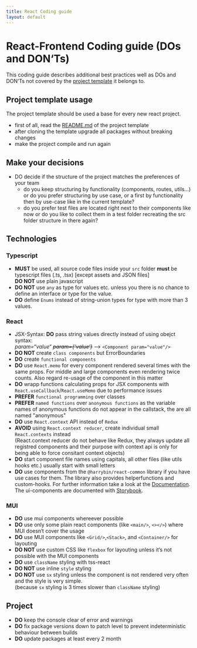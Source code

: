 ```yaml
---
title: React Coding guide
layout: default
---
```

# React-Frontend Coding guide (DOs and DON&lsquo;Ts)

This coding guide describes additional best practices well as DOs and DON&lsquo;Ts not covered by the [project template](https://github.com/harrybin/react) it belongs to.

## Project template usage
The project template should be used a base for every new react project.

- first of all, read the [README.md](https://github/harrybin/react/#readme) of the project template
- after cloning the template upgrade all packages without breaking changes
- make the project compile and run again

## Make your decisions
- DO decide if the structure of the project matches the preferences of your team
    - do you keep structuring by functionality (components, routes, utils...) or do you prefer structuring by use case, or a first by functionality then by use-case like in the current template?
    - do you prefer test files are located right next to their components like now or do you like to collect them in a test folder recreating the src folder structure in there again?

## Technologies
### Typescript
- **MUST** be used, all source code files inside your `src` folder **must** be typescript files (.ts, .tsx) [except assets and JSON files]<br/>
  **DO NOT** use plain javascript
- **DO NOT** use `any` as type for values etc. unless you there is no chance to define an interface or type for the value.
- **DO** define `Enums` instead of string-union types for type with more than 3 values.

### React
- JSX-Syntax: **DO** pass string values directly instead of using obejct syntax:<br/>
  *param=&ldquo;value&ldquo; ~~param={&lsquo;value&lsquo;}~~*  --> `<Component param="value"/>`
- **DO NOT** create `class components` but ErrorBoundaries
- **DO** create `functional components`
- **DO** use `React.memo` for every component rendered several times with the same props. For middle and large components even rendering twice counts. Also regard re-usage of the component in this matter
- **DO** wrapp functions calculating props for JSX components with `React.useCallback`/`React.useMemo` due to performance issues
- **PREFER** `functional programming` over classes
- **PREFER** `named functions` over `anonymous functions` as the variable names of anonymous functions do not appear in the callstack, the are all named "anonymous" 
- **DO** use `React.context` API instead of `Redux`
- **AVOID** using `React.context reducer`, create individual small `React.contexts` instead<br/>
  (React.context reducer do not behave like Redux, they always update all registred components and their purpose with context api is only for being able to force consitant context objects)
- **DO** start component file names using capitals, all other files (like utils hooks etc.) usually start with small letters
- **DO** use components from the `@harrybin/react-common` library if you have use cases for them. The library also
provides helperfunctions and custom-hooks. For further information take a look at the [Documentation](https://pages.github.com/harrybin/react-common/docs/index.html). The ui-components are documented with [Storybook](https://pages.github.com/harrybin/react-common/).

### MUI
- **DO** use mui components whereever possible
- **DO** use only some plain react components (like `<main/>`, `<></>`) where MUI doesn&lsquo;t cover the usage
- **DO** use MUI components like `<Grid/>`,`<Stack>`, and `<Container/>` for layouting
- **DO NOT** use custom CSS like `flexbox` for layouting unless it&lsquo;s not possible with the MUI components
- **DO** use `className` styling with tss-react
- **DO NOT** use inline `style` styling
- **DO NOT** use `sx` styling unless the component is not rendered very often and the style is very simple.<br/>
  (because `sx` styling is 3 times slower than `className` styling)

## Project
- **DO** keep the console clear of error and warnings
- **DO** fix package versions down to patch level to prevent indeterministic behaviour between builds
- **DO** update packages at least every 2 month



